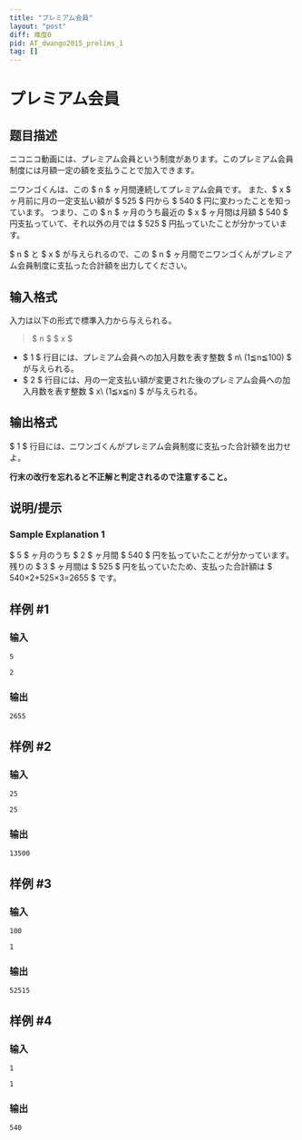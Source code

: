 ```yaml
---
title: "プレミアム会員"
layout: "post"
diff: 难度0
pid: AT_dwango2015_prelims_1
tag: []
---
```


# プレミアム会員

## 题目描述

[problemUrl]: https://atcoder.jp/contests/dwango2015-prelims/tasks/dwango2015_prelims_1

ニコニコ動画には、プレミアム会員という制度があります。このプレミアム会員制度には月額一定の額を支払うことで加入できます。

ニワンゴくんは、この $ n $ ヶ月間連続してプレミアム会員です。 また、$ x $ ヶ月前に月の一定支払い額が $ 525 $ 円から $ 540 $ 円に変わったことを知っています。 つまり、この $ n $ ヶ月のうち最近の $ x $ ヶ月間は月額 $ 540 $ 円支払っていて、それ以外の月では $ 525 $ 円払っていたことが分かっています。

$ n $ と $ x $ が与えられるので、この $ n $ ヶ月間でニワンゴくんがプレミアム会員制度に支払った合計額を出力してください。

## 输入格式

入力は以下の形式で標準入力から与えられる。

> $ n $ $ x $

- $ 1 $ 行目には、プレミアム会員への加入月数を表す整数 $ n\ (1≦n≦100) $ が与えられる。
- $ 2 $ 行目には、月の一定支払い額が変更された後のプレミアム会員への加入月数を表す整数 $ x\ (1≦x≦n) $ が与えられる。

## 输出格式

$ 1 $ 行目には、ニワンゴくんがプレミアム会員制度に支払った合計額を出力せよ。

 **行末の改行を忘れると不正解と判定されるので注意すること。**

## 说明/提示

### Sample Explanation 1

$ 5 $ ヶ月のうち $ 2 $ ヶ月間 $ 540 $ 円を払っていたことが分かっています。残りの $ 3 $ ヶ月間は $ 525 $ 円を払っていたため、支払った合計額は $ 540×2+525×3=2655 $ です。

## 样例 #1

### 输入

```
5
2
```

### 输出

```
2655
```

## 样例 #2

### 输入

```
25
25
```

### 输出

```
13500
```

## 样例 #3

### 输入

```
100
1
```

### 输出

```
52515
```

## 样例 #4

### 输入

```
1
1
```

### 输出

```
540
```

